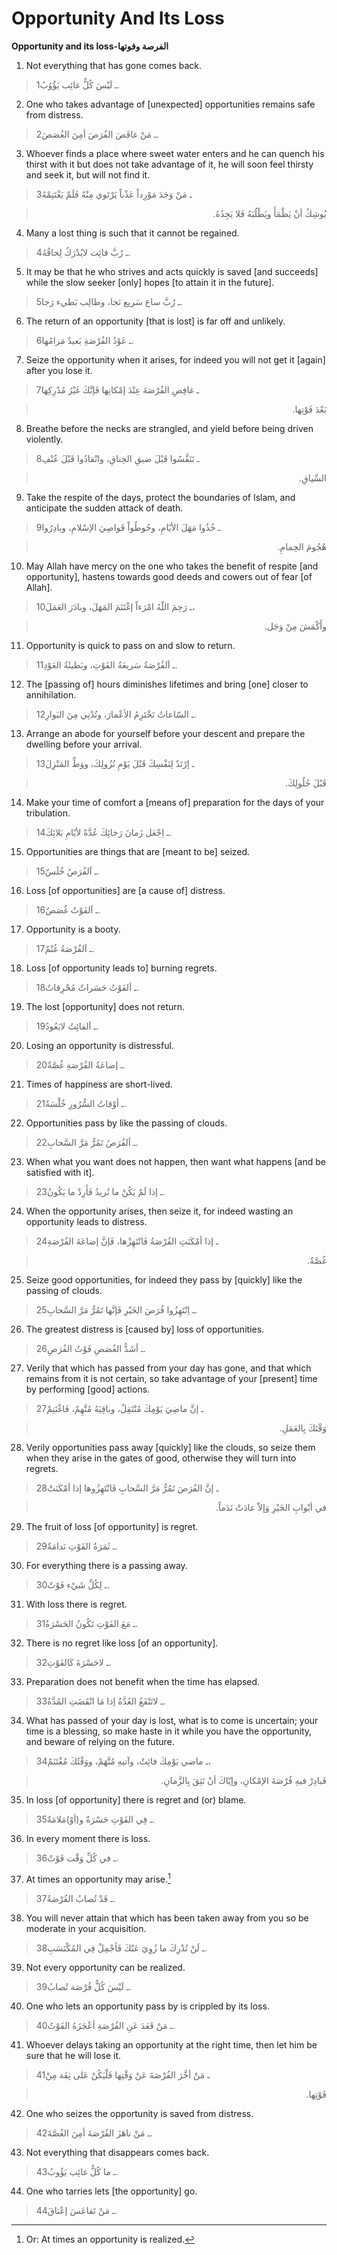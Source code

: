 Opportunity And Its Loss
========================

**Opportunity and its loss-الفرصة وفوتها**

1. Not everything that has gone comes back.

> 1ـ لَيْسَ كُلُّ غائِب يَؤُُوُبُ.

2. One who takes advantage of [unexpected] opportunities remains safe
from distress.

> 2ـ مَنْ غافَصَ الفُرَصَ أمِنَ الغُصَصَ.

3. Whoever finds a place where sweet water enters and he can quench his
thirst with it but does not take advantage of it, he will soon feel
thirsty and seek it, but will not find it.

> 3ـ مَنْ وَجَدَ مَوْرِداً عَذْباً يَرْتَوي مِنْهُ فَلَمْ يَغْتَنِمْهُ
<blockquote dir="rtl">
  <p>
يُوشِكُ أنْ يَظْمَأَ ويَطْلُبَهُ فَلا يَجِدُهُ.
  </p>
</blockquote>

4. Many a lost thing is such that it cannot be regained.

> 4ـ رُبَّ فائِت لايُدْرَكُ لِحاقُهُ.

5. It may be that he who strives and acts quickly is saved [and
succeeds] while the slow seeker [only] hopes [to attain it in the
future].

> 5ـ رُبَّ ساع سَريع نَجا، وطالِب بَطيء رَجا.

6. The return of an opportunity [that is lost] is far off and unlikely.

> 6ـ عَوْدُ الفُرْصَةِ بَعيدٌ مَرامُها.

7. Seize the opportunity when it arises, for indeed you will not get it
[again] after you lose it.

> 7ـ غافِصِ الفُرْصَةَ عِنْدَ إمْكانِها فَإنَّكَ غَيْرُ مُدْرِكِها
<blockquote dir="rtl">
  <p>
بَعْدَ فَوْتِها.
  </p>
</blockquote>

8. Breathe before the necks are strangled, and yield before being driven
violently.

> 8ـ تَنَفَّسُوا قَبْلَ ضيقِ الخِناقِ، وانْقادُوا قَبْلَ عُنْفِ
<blockquote dir="rtl">
  <p>
السِّياقِ.
  </p>
</blockquote>

9. Take the respite of the days, protect the boundaries of Islam, and
anticipate the sudden attack of death.

> 9ـ خُذُوا مَهَلَ الأيّامِ، وحُوطُواْ قَواصِيَ الإسْلامِ، وبادِرُوا
<blockquote dir="rtl">
  <p>
هُجُومَ الحِمامِ.
  </p>
</blockquote>

10. May Allah have mercy on the one who takes the benefit of respite
[and opportunity], hastens towards good deeds and cowers out of fear [of
Allah].

> 10ـ رَحِمَ اللّهُ امْرَءاً إغْتَنَمَ المَهَلَ، وبادَرَ العَمَلَ،
<blockquote dir="rtl">
  <p>
وأَكْمَشَ مِنْ وَجَل.
  </p>
</blockquote>

11. Opportunity is quick to pass on and slow to return.

> 11ـ اَلفُرْصَةُ سَريعَةُ الفَوْتِ، وبَطيئَةُ العَوْدِ.

12. The [passing of] hours diminishes lifetimes and bring [one] closer
to annihilation.

> 12ـ السّاعاتُ تَخْتَرِمُ الأعْمارَ، وتُدْنِي مِنَ البَوارِ.

13. Arrange an abode for yourself before your descent and prepare the
dwelling before your arrival.

> 13ـ اِرْتَدْ لِنَفْسِكَ قَبْلَ يَوْمِ نُزُولِكَ، ووَطِّ المَنْزِلَ
<blockquote dir="rtl">
  <p>
قَبْلَ حُلُولِكَ.
  </p>
</blockquote>

14. Make your time of comfort a [means of] preparation for the days of
your tribulation.

> 14ـ اِجْعَل زَمانَ رَخائِكَ عُدَّةً لأيّامِ بَلائِكَ.

15. Opportunities are things that are [meant to be] seized.

> 15ـ اَلفُرَصُ خُلَسٌ.

16. Loss [of opportunities] are [a cause of] distress.

> 16ـ اَلفَوْتُ غُصَصٌ.

17. Opportunity is a booty.

> 17ـ اَلفُرْصَةُ غُنْمٌ.

18. Loss [of opportunity leads to] burning regrets.

> 18ـ اَلفَوْتُ حَسَراتٌ مُحْرِقاتٌ.

19. The lost [opportunity] does not return.

> 19ـ اَلفائِتُ لايَعُودُ.

20. Losing an opportunity is distressful.

> 20ـ إضاعَةُ الفُرْصَةِ غُصَّةٌ.

21. Times of happiness are short-lived.

> 21ـ أوْقاتُ السُّرُورِ خُلْسَةٌ.

22. Opportunities pass by like the passing of clouds.

> 22ـ اَلفُرَصُ تَمُرُّ مَرَّ السَّحابِ.

23. When what you want does not happen, then want what happens [and be
satisfied with it].

> 23ـ إذا لَمْ يَكُنْ ما تُريدُ فَأَرِدْ ما يَكُونُ.

24. When the opportunity arises, then seize it, for indeed wasting an
opportunity leads to distress.

> 24ـ إذا أمْكَنَتِ الفُرْصَةُ فَانْتَهِزْها، فَإنَّ إضاعَةَ الفُرْصَةِ
<blockquote dir="rtl">
  <p>
غُصَّةٌ.
  </p>
</blockquote>

25. Seize good opportunities, for indeed they pass by [quickly] like the
passing of clouds.

> 25ـ اِنْتَهِزُوا فُرَصَ الخَيْرِ فَإنَّها تَمُرُّ مَرَّ السَّحابِ.

26. The greatest distress is [caused by] loss of opportunities.

> 26ـ أشَدُّ الغُصَصِ فَوْتُ الفُرَصِ.

27. Verily that which has passed from your day has gone, and that which
remains from it is not certain, so take advantage of your [present] time
by performing [good] actions.

> 27ـ إنَّ ماضِيَ يَوْمِكَ مُنْتَقِلٌ، وباقِيَهُ مُتَّهِمٌ، فَاغْتَنِمْ
<blockquote dir="rtl">
  <p>
وَقْتَكَ بِالعَمَلِ.
  </p>
</blockquote>

28. Verily opportunities pass away [quickly] like the clouds, so seize
them when they arise in the gates of good, otherwise they will turn into
regrets.

> 28ـ إنَّ الفُرَصَ تَمُرُّ مَرَّ السَّحابِ فَانْتَهِزُوها إذا أمْكَنَتْ
<blockquote dir="rtl">
  <p>
في أبْوابِ الخَيْرِ وَإلاّ عادَتْ نَدَماً.
  </p>
</blockquote>

29. The fruit of loss [of opportunity] is regret.

> 29ـ ثَمَرَةُ الفَوْتِ نَدامَةٌ.

30. For everything there is a passing away.

> 30ـ لِكُلِّ شَيْء فَوْتٌ.

31. With loss there is regret.

> 31ـ مَعَ الفَوْتِ تَكُونُ الحَسْرَةُ.

32. There is no regret like loss [of an opportunity].

> 32ـ لاحَسْرَةَ كَالفَوْتِ.

33. Preparation does not benefit when the time has elapsed.

> 33ـ لاتَنْفَعُ العُدَّةُ إذا مَا انْقَضَتِ المُدَّةُ.

34. What has passed of your day is lost, what is to come is uncertain;
your time is a blessing, so make haste in it while you have the
opportunity, and beware of relying on the future.

> 34ـ ماضي يَوْمِكَ فائِتٌ، وآتيهِ مُتَّهَمْ، ووَقْتُكَ مُغْتَنَمٌ،
<blockquote dir="rtl">
  <p>
فَبادِرْ فيهِ فُرْصَةَ الإمْكانِ، وإيّاكَ أنْ تَثِقَ بِالزَّمانِ.
  </p>
</blockquote>

35. In loss [of opportunity] there is regret and (or) blame.

> 35ـ فِي الفَوْتِ حَسْرَةٌ و(أوْ)مَلامَةٌ.

36. In every moment there is loss.

> 36ـ في كُلِّ وَقْت فَوْتٌ.

37. At times an opportunity may arise.[^1]

> 37ـ قَدْ تُصابُ الفُرْصَةُ.

38. You will never attain that which has been taken away from you so be
moderate in your acquisition.

> 38ـ لَنْ تُدْرِكَ ما زُوِيَ عَنْكَ فَأجْمِلْ فِي المُكْتَسَبِ.

39. Not every opportunity can be realized.

> 39ـ لَيْسَ كُلُّ فُرْصَة تُصابُ.

40. One who lets an opportunity pass by is crippled by its loss.

> 40ـ مَنْ قَعَدَ عَنِ الفُرْصَةِ أعْجَزَهُ الفَوْتُ.

41. Whoever delays taking an opportunity at the right time, then let him
be sure that he will lose it.

> 41ـ مَنْ أخَّرَ الفُرْصَةَ عَنْ وَقْتِها فَلْيَكُنْ عَلى ثِقَة مِنْ
<blockquote dir="rtl">
  <p>
فَوْتِها.
  </p>
</blockquote>

42. One who seizes the opportunity is saved from distress.

> 42ـ مَنْ ناهَزَ الفُرْصَةَ أمِنَ الغُصَّةَ.

43. Not everything that disappears comes back.

> 43ـ ما كُلُّ غائِب يَؤُوبُ.

44. One who tarries lets [the opportunity] go.

> 44ـ مَنْ تَقاعَسَ إعْتاقَ.

[^1]: Or: At times an opportunity is realized.


